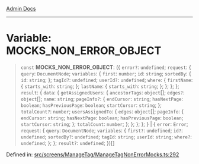 [Admin Docs](/)

***

# Variable: MOCKS\_NON\_ERROR\_OBJECT

> `const` **MOCKS\_NON\_ERROR\_OBJECT**: (\{ `error?`: `undefined`; `request`: \{ `query`: `DocumentNode`; `variables`: \{ `first`: `number`; `id`: `string`; `sortedBy`: \{ `id`: `string`; \}; `tagId?`: `undefined`; `userId?`: `undefined`; `where`: \{ `firstName`: \{ `starts_with`: `string`; \}; `lastName`: \{ `starts_with`: `string`; \}; \}; \}; \}; `result`: \{ `data`: \{ `getAssignedUsers`: \{ `ancestorTags`: `object`[]; `edges?`: `object`[]; `name`: `string`; `pageInfo?`: \{ `endCursor`: `string`; `hasNextPage`: `boolean`; `hasPreviousPage`: `boolean`; `startCursor`: `string`; \}; `totalCount?`: `number`; `usersAssignedTo`: \{ `edges`: `object`[]; `pageInfo`: \{ `endCursor`: `string`; `hasNextPage`: `boolean`; `hasPreviousPage`: `boolean`; `startCursor`: `string`; \}; `totalCount`: `number`; \}; \}; \}; \}; \} \| \{ `error`: `Error`; `request`: \{ `query`: `DocumentNode`; `variables`: \{ `first?`: `undefined`; `id?`: `undefined`; `sortedBy?`: `undefined`; `tagId`: `string`; `userId`: `string`; `where?`: `undefined`; \}; \}; `result?`: `undefined`; \})[]

Defined in: [src/screens/ManageTag/ManageTagNonErrorMocks.ts:292](https://github.com/PalisadoesFoundation/talawa-admin/blob/main/src/screens/ManageTag/ManageTagNonErrorMocks.ts#L292)
